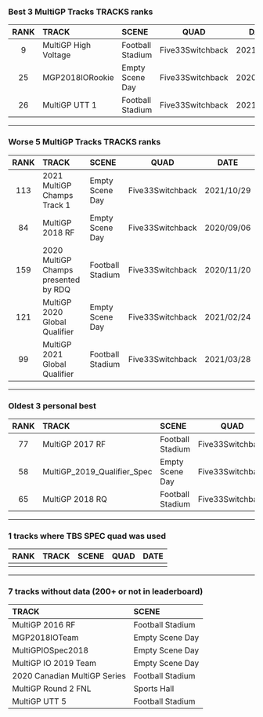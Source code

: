 ### Best 3 MultiGP Tracks TRACKS ranks
|RANK|TRACK|SCENE|QUAD|DATE|
|:---:|:---|:---|:---:|:---:|
|9|MultiGP High Voltage|Football Stadium|Five33Switchback|2021/02/11|
|25|MGP2018IORookie|Empty Scene Day|Five33Switchback|2020/11/24|
|26|MultiGP UTT 1|Football Stadium|Five33Switchback|2021/02/11|
---
### Worse 5 MultiGP Tracks TRACKS ranks
|RANK|TRACK|SCENE|QUAD|DATE|
|:---:|:---|:---|:---:|:---:|
|113|2021 MultiGP Champs Track 1|Empty Scene Day|Five33Switchback|2021/10/29|
|84|MultiGP 2018 RF|Empty Scene Day|Five33Switchback|2020/09/06|
|159|2020 MultiGP Champs presented by RDQ|Football Stadium|Five33Switchback|2020/11/20|
|121|MultiGP 2020 Global Qualifier|Empty Scene Day|Five33Switchback|2021/02/24|
|99|MultiGP 2021 Global Qualifier|Football Stadium|Five33Switchback|2021/03/28|
---
### Oldest 3 personal best
|RANK|TRACK|SCENE|QUAD|DATE|
|:---:|:---|:---|:---:|:---:|
|77|MultiGP 2017 RF|Football Stadium|Five33Switchback|2020/05/02|
|58|MultiGP_2019_Qualifier_Spec|Empty Scene Day|Five33Switchback|2020/05/03|
|65|MultiGP 2018 RQ|Football Stadium|Five33Switchback|2020/07/17|
---
### 1 tracks where TBS SPEC quad was used
|RANK|TRACK|SCENE|QUAD|DATE|
|:---:|:---|:---|:---:|:---:|
||||||
---
### 7 tracks without data (200+ or not in leaderboard)
|TRACK|SCENE|
|:---|:---|
|MultiGP 2016 RF|Football Stadium|
|MGP2018IOTeam|Empty Scene Day|
|MultiGPIOSpec2018|Empty Scene Day|
|MultiGP IO 2019 Team|Empty Scene Day|
|2020 Canadian MultiGP Series|Football Stadium|
|MultiGP Round 2 FNL|Sports Hall|
|MultiGP UTT 5|Football Stadium|
